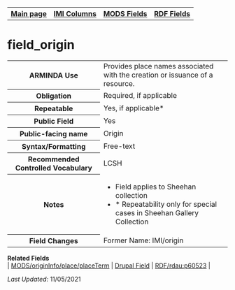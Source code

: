 <!DOCTYPE html>
<html>

<body>
<table style="width:100%">
  <tr>
    <th><a href="index.md">Main page</a></th>
	<th><a href="IMI.md">IMI Columns</a></th>
    <th><a href="MODS.md">MODS Fields</a></th>
    <th><a href="RDF.md">RDF Fields</a></th>
  </tr>
</table>



<h1>field_origin</h1>
<table>
<tr>
	<th>ARMINDA Use</th>
	<td>Provides place names associated with the creation or issuance of a resource. </td>
</tr>
<tr>
	<th>Obligation</th>
	<td>Required, if applicable</td>
</tr>
<tr>
	<th>Repeatable</th>
	<td>Yes, if applicable*</td>
</tr>
<tr>
	<th>Public Field</th>
	<td>Yes</td>
</tr>
<tr>
	<th>Public-facing name</th>
	<td>Origin</td>
</tr>
<tr>
	<th>Syntax/Formatting</th>
	<td>Free-text</td>
</tr>
<tr>
	<th>Recommended Controlled Vocabulary</th>
	<td>LCSH</td>
</tr>
<tr>
	<th>Notes</th>
	<td>
		<ul>
			<li>Field applies to Sheehan collection</li>
			<li>* Repeatability only for special cases in Sheehan Gallery Collection</li>
		</ul>
	</td>
</tr>
<tr>
	<th>Field Changes</th>
	<td>Former Name: IMI/origin</td>
</tr>
</table>
<dl>
	<dt><b>Related Fields</b></dt>
		| <a href="mods.originInfo_place_placeTerm.md">MODS/originInfo/place/placeTerm</a> | 
		<a href="DrupalFields.md">Drupal Field</a> | 
		<a href="rdf.rdau.p60523.md">RDF/rdau:p60523</a> |
</dl>
<p><i>Last Updated: </i>11/05/2021</p>
</body>
</html>